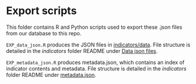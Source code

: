 # Export scripts    
This folder contains R and Python scripts used to export these .json files from our database to this repo.

`EXP_data_json.R` produces the JSON files in [indicators/data](/indicators/data). File structure is detailed in the _indicators_ folder README under [Data json files](/indicators#data-json-files).

`EXP_metadata_json.R` produces metadata.json, which contains an index of indicator contents and metadata. File structure is detailed in the _indicators_ folder README under [metadata.json](/indicators#indicatorsjson).
